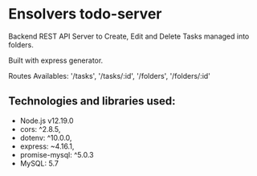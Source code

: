 # Ensolvers todo-server

Backend REST API Server to Create, Edit and Delete Tasks managed into folders.

Built with express generator.

Routes Availables: 
  '/tasks',
  '/tasks/:id',
  '/folders',
  '/folders/:id'

## Technologies and libraries used:
- Node.js v12.19.0
- cors: ^2.8.5,
- dotenv: ^10.0.0,
- express: ~4.16.1,
- promise-mysql: ^5.0.3
- MySQL: 5.7

